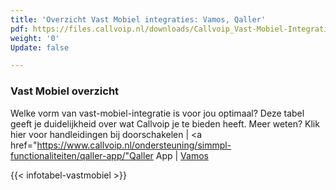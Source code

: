 ```yaml
---
title: 'Overzicht Vast Mobiel integraties: Vamos, Qaller'
pdf: https://files.callvoip.nl/downloads/Callvoip_Vast-Mobiel-Integratie-mogelijkheden.pdf
weight: '0'
Update: false

---
```

### Vast Mobiel overzicht

Welke vorm van vast-mobiel-integratie is voor jou optimaal? Deze tabel geeft je duidelijkheid over wat Callvoip je te bieden heeft. Meer weten? Klik hier voor handleidingen bij doorschakelen | <a href="https://www.callvoip.nl/ondersteuning/simmpl-functionaliteiten/qaller-app/"Qaller App</a> | <a href="https://www.callvoip.nl/ondersteuning/vast-mobiel/vast-mobiel-handleiding/">Vamos</a>

{{< infotabel-vastmobiel >}}
